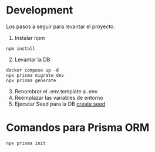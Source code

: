 # Development

Los pasos a seguir para levantar el proyecto.

1. Instalar npm
```
npm install
```

2. Levantar la DB
```
docker compose up -d
npx prisma migrate dev
npx prisma generate
```

3. Renombrar el .env.template a .env
4. Reemplazar las variables de entorno
5. Ejecutar Seed para la DB [create seed](localhost:3000/api/seed)

# Comandos para Prisma ORM

```
npx prisma init
```